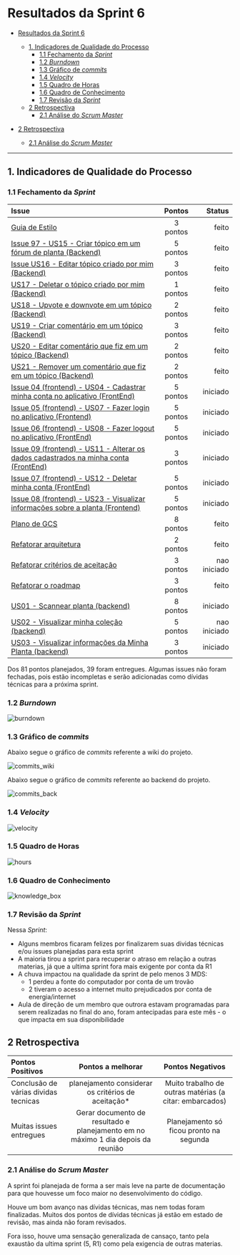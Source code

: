 # Resultados da Sprint 6

- [Resultados da Sprint 6](#resultados-da-sprint-6)
  - [1. Indicadores de Qualidade do Processo](#1-indicadores-de-qualidade-do-processo)
    - [1.1 Fechamento da _Sprint_](#11-fechamento-da-sprint)
    - [1.2 _Burndown_](#12-burndown)
    - [1.3 Gráfico de _commits_](#13-gráfico-de-commits)
    - [1.4 _Velocity_](#14-velocity)
    - [1.5 Quadro de Horas](#15-quadro-de-horas)
    - [1.6 Quadro de Conhecimento](#16-quadro-de-conhecimento)
    - [1.7 Revisão da _Sprint_](#17-revisão-da-sprint)
  - [2 Retrospectiva](#2-retrospectiva)
    - [2.1 Análise do _Scrum Master_](#21-análise-do-scrum-master)
  
- [2 Retrospectiva](#2-retrospectiva)
  - [2.1 Análise do _Scrum Master_](#21-análise-do-scrum-master) 

------

## 1. Indicadores de Qualidade do Processo

### 1.1 Fechamento da _Sprint_

| Issue       | Pontos     | Status     |
| :------------- | :----------: | -----------: |
| [Guia de Estilo](https://github.com/fga-eps-mds/2020.1-Grupo2-wiki/issues/59) | 3 pontos | feito |
| [Issue 97 - US15 - Criar tópico em um fórum de planta (Backend)](https://github.com/fga-eps-mds/2020.1-Grupo2-BackEnd/issues/97) | 5 pontos | feito |
| [Issue US16 - Editar tópico criado por mim (Backend)](https://github.com/fga-eps-mds/2020.1-Grupo2-BackEnd/issues/98) | 3 pontos | feito |
| [US17 - Deletar o tópico criado por mim (Backend)](https://github.com/fga-eps-mds/2020.1-Grupo2-BackEnd/issues/99) | 1 pontos | feito |
| [US18 - Upvote e downvote em um tópico (Backend)](https://github.com/fga-eps-mds/2020.1-Grupo2-BackEnd/issues/100) | 2 pontos | feito |
| [US19 - Criar comentário em um tópico (Backend)](https://github.com/fga-eps-mds/2020.1-Grupo2-BackEnd/issues/101) | 3 pontos | feito |
| [US20 - Editar comentário que fiz em um tópico (Backend)](https://github.com/fga-eps-mds/2020.1-Grupo2-BackEnd/issues/102) | 2 pontos | feito |
| [US21 - Remover um comentário que fiz em um tópico (Backend)](https://github.com/fga-eps-mds/2020.1-Grupo2-BackEnd/issues/103) | 2 pontos | feito |
| [Issue 04 (frontend) - US04 - Cadastrar minha conta no aplicativo (FrontEnd)](https://github.com/fga-eps-mds/2020.1-Grupo2-FrontEnd/issues/4) | 5 pontos | iniciado |
| [Issue 05 (frontend) - US07 - Fazer login no aplicativo (Frontend)](https://github.com/fga-eps-mds/2020.1-Grupo2-FrontEnd/issues/5) | 5 pontos | iniciado |
| [Issue 06 (frontend) - US08 - Fazer logout no aplicativo (FrontEnd)](https://github.com/fga-eps-mds/2020.1-Grupo2-FrontEnd/issues/6) | 5 pontos | iniciado |
| [Issue 09 (frontend) - US11 - Alterar os dados cadastrados na minha conta (FrontEnd)](https://github.com/fga-eps-mds/2020.1-Grupo2-BackEnd/issues/9) | 3 pontos | iniciado |
| [Issue 07 (frontend) - US12 - Deletar minha conta (FrontEnd)](https://github.com/fga-eps-mds/2020.1-Grupo2-FrontEnd/issues/7) | 5 pontos | iniciado |
| [Issue 08 (frontend) - US23 - Visualizar informações sobre a planta (Frontend)](https://github.com/fga-eps-mds/2020.1-Grupo2-FrontEnd/issues/8) | 5 pontos | iniciado |
| [Plano de GCS](https://github.com/fga-eps-mds/2020.1-Grupo2-wiki/issues/94) | 8 pontos | feito |
| [Refatorar arquitetura](https://github.com/fga-eps-mds/2020.1-Grupo2-wiki/issues/95) | 2 pontos | feito |
| [Refatorar critérios de aceitação](https://github.com/fga-eps-mds/2020.1-Grupo2-wiki/issues/96) | 3 pontos | nao iniciado |
| [Refatorar o roadmap](https://github.com/fga-eps-mds/2020.1-Grupo2-wiki/issues/97) | 3 pontos | feito |
| [US01 - Scannear planta (backend)](https://github.com/fga-eps-mds/2020.1-Grupo2-BackEnd/issues/83) | 8 pontos | iniciado |
| [US02 - Visualizar minha coleção (backend)](https://github.com/fga-eps-mds/2020.1-Grupo2-BackEnd/issues/84) | 5 pontos | nao iniciado |
| [US03 - Visualizar informações da Minha Planta (backend)](https://github.com/fga-eps-mds/2020.1-Grupo2-BackEnd/issues/85) | 3 pontos | iniciado |

Dos 81 pontos planejados, 39 foram entregues. Algumas issues não foram fechadas, pois estão incompletas e serão adicionadas como dívidas técnicas para a próxima sprint.

### 1.2 _Burndown_

![burndown](img/burndown.png)

### 1.3 Gráfico de _commits_

Abaixo segue o gráfico de _commits_ referente a wiki do projeto.

![commits_wiki](img/commits_wiki_sprint6.png)

Abaixo segue o gráfico de _commits_ referente ao backend do projeto.

![commits_back](img/commits_back_sprint6.png)

### 1.4 _Velocity_

![velocity](img/velocity.png)

### 1.5 Quadro de Horas

![hours](img/hours.png)

### 1.6 Quadro de Conhecimento

![knowledge_box](img/knowledge_box.png)

### 1.7 Revisão da _Sprint_

Nessa _Sprint_:

- Alguns membros ficaram felizes por finalizarem suas dividas técnicas e/ou issues planejadas para esta sprint
- A maioria tirou a sprint para recuperar o atraso em relação a outras materias, já que a ultima sprint fora mais exigente por conta da R1
- A chuva impactou na qualidade da sprint de pelo menos 3 MDS:
  - 1 perdeu a fonte do computador por conta de um trovão
  - 2 tiveram o acesso a internet muito prejudicados por conta de energia/internet
- Aula de direção de um membro que outrora estavam programadas para serem realizadas no final do ano, foram antecipadas para este mês - o que impacta em sua disponibilidade

## 2 Retrospectiva

| Pontos Positivos | Pontos a melhorar | Pontos Negativos |
| :------------- | :----------: | :---------: |
| Conclusão de várias dividas tecnicas | planejamento considerar os critérios de aceitação* | Muito trabalho de outras matérias (a citar: embarcados) |
| Muitas issues entregues | Gerar documento de resultado e planejamento em no máximo 1 dia depois da reunião | Planejamento só ficou pronto na segunda |

### 2.1 Análise do _Scrum Master_

A sprint foi planejada de forma a ser mais leve na parte de documentação para que houvesse um foco maior no desenvolvimento do código.

Houve um bom avanço nas dívidas técnicas, mas nem todas foram finalizadas. Muitos dos pontos de dívidas técnicas já estão em estado de revisão, mas ainda não foram revisados.

Fora isso, houve uma sensação generalizada de cansaço, tanto pela exaustão da ultima sprint (5, R1) como pela exigencia de outras materias.
